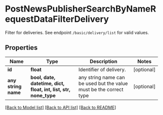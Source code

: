 # PostNewsPublisherSearchByNameRequestDataFilterDelivery

Filter for deliveries. See endpoint `/basic/delivery/list` for valid values.

## Properties
Name | Type | Description | Notes
------------ | ------------- | ------------- | -------------
**id** | **float** | Identifier of delivery. | [optional] 
**any string name** | **bool, date, datetime, dict, float, int, list, str, none_type** | any string name can be used but the value must be the correct type | [optional]

[[Back to Model list]](../README.md#documentation-for-models) [[Back to API list]](../README.md#documentation-for-api-endpoints) [[Back to README]](../README.md)


